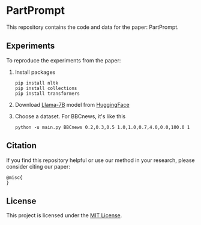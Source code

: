 # PartPrompt

This repository contains the code and data for the paper: PartPrompt.

## Experiments

To reproduce the experiments from the paper:

1. Install packages

   ```
   pip install nltk
   pip install collections
   pip install transformers
   ```

2. Download [Llama-7B](https://huggingface.co/meta-llama/Llama-2-7b)  model from [HuggingFace](https://huggingface.co/)

3. Choose a dataset. For BBCnews, it's like this

   ```
   python -u main.py BBCnews 0.2,0.3,0.5 1.0,1.0,0.7,4.0,0.0,100.0 1
   ```

## Citation

If you find this repository helpful or use our method in your research, please consider citing our paper:

```
@misc{
}
```

## License

This project is licensed under the [MIT License](LICENSE).
